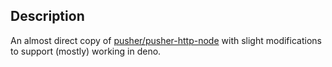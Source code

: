 ## Description
An almost direct copy of [pusher/pusher-http-node](https://github.com/pusher/pusher-http-node/) with slight modifications to support (mostly) working in deno. 